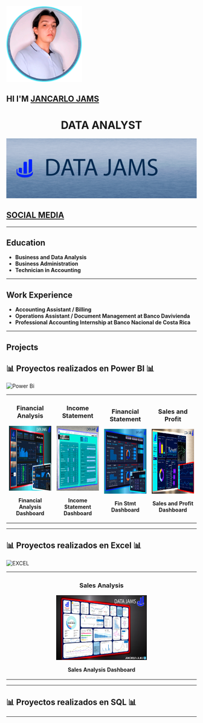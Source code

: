 <div align="left">
  <img src="TP1/Perfil%20circular.png" width="200" alt="Logo de Jancarlo Jams">
  <h2>HI I'M <a href="https://beacons.ai/data_jams">JANCARLO JAMS</a></h2>
</div>

<div align="center">
  <h1>DATA ANALYST</h1>
</div>

<div align="center">
  <img src="TP1/Banner%203.png" alt="Banner">
</div>

<div align="left">
  <h2><a href="https://beacons.ai/data_jams"><strong>SOCIAL MEDIA</strong></a></h2>
</div>

---

## Education

- **Business and Data Analysis**  
- **Business Administration**  
- **Technician in Accounting**  

---

## Work Experience

- **Accounting Assistant / Billing**  
- **Operations Assistant / Document Management at Banco Davivienda**  
- **Professional Accounting Internship at Banco Nacional de Costa Rica**  

---

## Projects

## 📊 **Proyectos realizados en Power BI** 📊
![Power Bi](https://img.shields.io/badge/power_bi-F2C811?style=for-the-badge&logo=powerbi&logoColor=black)

<table>
<tr>
<td width="25%">
<h3 align="center">Financial Analysis</h3>
<div align="center">
  <a href="https://app.powerbi.com/view?r=eyJrIjoiYWQ2YzJkNjEtZjJkNS00YjBlLTliODItMjQwY2Y0NDZjMjk3IiwidCI6ImRmODY3OWNkLWE4MGUtNDVkOC05OWFjLWM4M2VkN2ZmOTVhMCJ9" target="_blank">
    <img src="TP1/Miaturas/04%20-%20Miniatura%20Finaciero%20enfocado%20en%20ingresos%20y%20gastos.png" width="240" height="171" alt="Power BI">
  </a>
  <p><strong>Financial Analysis Dashboard</strong></p>
</div>
</td>

<td width="25%">
<h3 align="center">Income Statement</h3>
<div align="center">
  <a href="https://app.powerbi.com/view?r=eyJrIjoiZmU5NzMzY2EtMGRjZi00Mjg3LWEzZmUtMDc0ZTM5Mjg2Zjk1IiwidCI6ImRmODY3OWNkLWE4MGUtNDVkOC05OWFjLWM4M2VkN2ZmOTVhMCJ9" target="_blank">
    <img src="TP1/Miaturas/03%20-%20Miniatura%20Income%20statement.png" width="240" height="171" alt="Power BI">
  </a>
  <p><strong>Income Statement Dashboard</strong></p>
</div>
</td>

<td width="25%">
<h3 align="center">Financial Statement</h3>
<div align="center">
  <a href="https://app.powerbi.com/view?r=eyJrIjoiZWI4NTJiZDUtOTNkMC00OGExLTk2OGQtYjIyYjNkZjYyZmViIiwidCI6ImRmODY3OWNkLWE4MGUtNDVkOC05OWFjLWM4M2VkN2ZmOTVhMCJ9" target="_blank">
    <img src="TP1/Miaturas/02 - Miniatura Analisis Financiera DATA JAMS .png" width="240" height="171" alt="Power BI">
  </a>
  <p><strong>Fin Stmt Dashboard</strong></p>
</div>
</td>

<td width="25%">
<h3 align="center">Sales and Profit</h3>
<div align="center">
  <a href="https://app.powerbi.com/view?r=eyJrIjoiNzE0NWUwNzQtYWE4ZC00MTVlLWIwZjEtNDI0NDE3ZGFhZjQwIiwidCI6ImRmODY3OWNkLWE4MGUtNDVkOC05OWFjLWM4M2VkN2ZmOTVhMCJ9" target="_blank">
    <img src="TP1/Miaturas/01 - Miniatura Ganacias, Perdidas y Ventas .png" width="240" height="171" alt="Power BI">
  </a>
  <p><strong>Sales and Profit Dashboard</strong></p>
</div>
</td>
</tr>
</table>

---

## 📊 **Proyectos realizados en Excel** 📊
![EXCEL](https://img.shields.io/badge/Microsoft_Excel-217346?style=for-the-badge&logo=microsoft-excel&logoColor=white)

<table>
<tr>
<td width="25%">
<h3 align="center">Sales Analysis</h3>
<div align="center">
  <a href="https://onedrive.live.com/edit?id=94455FE6605258!120&resid=94455FE6605258!120&cid=0094455fe6605258&ithint=file%2Cxlsx&redeem=aHR0cHM6Ly8xZHJ2Lm1zL3gvYy8wMDk0NDU1ZmU2NjA1MjU4L0VWaFNZT1pmUlpRZ2dBQjRBQUFBQUFBQkExdFpCT0xEMW5XcGlLQkh5d2pPQUE_ZT1yTGN1Tk8&migratedtospo=true&wdo=2" target="_blank">
    <img src="TP1/Miniaturas Excel/01 - Miniatura metricas rendimiento de ventas - vendedores_.png" width="240" height="171" alt="Power BI">
  </a>
  <p><strong>Sales Analysis Dashboard</strong></p>
</div>
</td>
</tr>
</table>

---

## 📊 **Proyectos realizados en SQL** 📊

---
